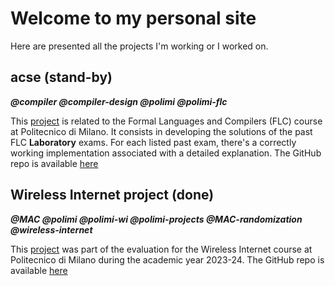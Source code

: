 # Welcome to my personal site
Here are presented all the projects I'm working or I worked on.

## acse (stand-by)
**_@compiler @compiler-design @polimi @polimi-flc_**

This [project](https://gianlucavigo.github.io/acse/acse) is related to the Formal Languages and Compilers (FLC) course at Politecnico di Milano. It consists in developing the solutions of the past FLC **Laboratory** exams. For each listed past exam, there's a correctly working implementation associated with a detailed explanation. The GitHub repo is available [here](https://github.com/GianlucaVigo/acse)

## Wireless Internet project (done)
**_@MAC @polimi @polimi-wi @polimi-projects @MAC-randomization @wireless-internet_**

This [project](https://gianlucavigo.github.io/Wireless-Internet/MAC-Randomization-Project) was part of the evaluation for the Wireless Internet course at Politecnico di Milano during the academic year 2023-24. The GitHub repo is available [here](https://github.com/GianlucaVigo/Wireless-Internet-Project_MAC-Randomization)
